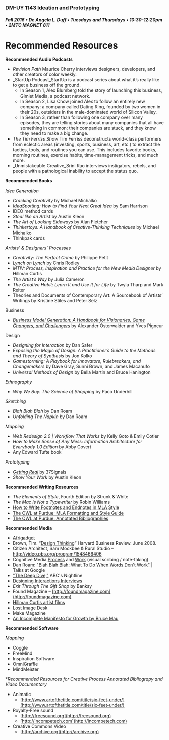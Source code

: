 ### DM-UY 1143 Ideation and Prototyping
##### Fall 2016 • De Angela L. Duff • Tuesdays and Thursdays • 10:30-12:20pm • 2MTC MAGNET 811

# Recommended Resources

**Recommended Audio Podcasts**

*   _Revision Path_ Maurice Cherry interviews designers, developers, and other creators of color weekly.
*   _StartUp Podcast_StartUp is a podcast series about what it’s really like to get a business off the ground.
    *   In Season 1, Alex Blumberg told the story of launching this business, Gimlet Media, a podcast network.
    *   In Season 2, Lisa Chow joined Alex to follow an entirely new company: a company called Dating Ring, founded by two women in their 20s, outsiders in the male-dominated world of Silicon Valley.
    *   In Season 3, rather than following one company over many episodes, they are telling stories about many companies that all have something in common: their companies are stuck, and they know they need to make a big change.
*   _The Tim Ferriss Show_ Tim Ferriss deconstructs world-class performers from eclectic areas (investing, sports, business, art, etc.) to extract the tactics, tools, and routines you can use. This includes favorite books, morning routines, exercise habits, time-management tricks, and much more.
*   _Unmistakeable Creative_Srini Rao interviews instigators, rebels, and people with a pathological inability to accept the status quo.

**Recommended Books**

_Idea Generation_

*   _Cracking Creativity_ by Michael Michalko
*   _IdeaSpotting: How to Find Your Next Great Idea_ by Sam Harrison
*   IDEO method cards
*   _Steal like an Artist_ by Austin Kleon
*   _The Art of Looking Sideways_ by Alan Fletcher
*   _Thinkertoys: A Handbook of Creative-Thinking Techniques_ by Michael Michalko
*   Thinkpak cards

_Artists’ &amp; Designers’ Processes_

*   _Creativity: The Perfect Crime_ by Philippe Petit
*   _Lynch on Lynch_ by Chris Rodley
*   _MTIV: Process, Inspiration and Practice for the New Media Designer_ by Hillman Curtis
*   _The Artist’s Way_ by Julia Cameron
*   _The Creative Habit: Learn It and Use It for Life_ by Twyla Tharp and Mark Reiter
*   Theories and Documents of Contemporary Art: A Sourcebook of Artists’ Writings by Kristine Stiles and Peter Selz

Business

*   _[Business Model Generation: A Handbook for Visionaries, Game Changers, and Challengers](https://www.amazon.com/Yves-Pigneur/e/B00405XLBG/ref=sr_ntt_srch_lnk_1?qid=1470188736&sr=8-1)_ by Alexander Osterwalder and Yves Pigneur

Design

*   _Designing for Interaction_ by Dan Safer
*   _Exposing the Magic of Design: A Practitioner’s Guide to the Methods and Theory of Synthesis_ by Jon Kolko
*   _Gamestorming: A Playbook for Innovators, Rulebreakers, and Changemakers_ by Dave Gray, Sunni Brown, and James Macanufo
*   _Universal Methods of Design_ by Bella Martin and Bruce Hanington

_Ethnography_

*   _Why We Buy: The Science of Shopping_ by Paco Underhill

_Sketching_

*   _Blah Blah Blah_ by Dan Roam
*   _Unfolding The Napkin_ by Dan Roam

_Mapping_

*   _Web Redesign 2.0 | Workflow That Works_ by Kelly Goto &amp; Emily Cotler
*   _How to Make Sense of Any Mess: Information Architecture for Everybody 1.0 Edition_ by Abby Covert 
*   Any Edward Tufte book

_Prototyping_

*   _[Getting Real](http://gettingreal.37signals.com)_ by 37Signals 
*   _Show Your Work_ by Austin Kleon

**Recommended Writing Resources**

*   _The Elements of Style_, Fourth Edition by Strunk &amp; White
*   _The Mac is Not a Typewriter_ by Robin Williams
*   [How to Write Footnotes and Endnotes in MLA Style](http://www.aresearchguide.com/7footnot.html)
*   [The OWL at Purdue: MLA Formatting and Style Guide](https://owl.english.purdue.edu/owl/resource/747/01)
*   [The OWL at Purdue: Annotated Bibliographies](https://owl.english.purdue.edu/owl/resource/614/01)

**Recommended Media**

*   [Afrigadget](http://www.afrigadget.com)
*   Brown, Tim. “[Design Thinking](http://www.ideo.com/images/uploads/news/pdfs/IDEO_HBR_Design_Thinking.pdf)” Harvard Business Review. June 2008. 
*   Citizen Architect, Sam Mockbee &amp; Rural Studio –http://video.pbs.org/program/1548466406
*   Cognitive Media [Process](https://www.wearecognitive.com/our-process) and [Work](https://www.wearecognitive.com/our-work) (visual scribing / note-taking) 
*   Dan Roam: [&quot;Blah Blah Blah: What To Do When Words Don&#039;t Work&quot;](https://www.youtube.com/watch?v=PsrFuXefZ1Q)  | Talks at Google
*   ["The Deep Dive,"](http://www.youtube.com/watch?v=JkHOxyafGpE) ABC's Nightline
*   [Designing Interactions Interviews](http://www.designinginteractions.com/interviews)
*   _Exit Through The Gift Shop_ by Banksy
*   Found Magazine – [http://foundmagazine.com](http://foundmagazine.com)
*   [Hillman Curtis artist films](http://hillmancurtis.com/artist-series)
*   [Lost Image Desk](http://lostimagedesk.com)
*   Make Magazine
*   [An Incomplete Manifesto for Growth by Bruce Mau](http://www.manifestoproject.it/bruce-mau/)

**Recommended Software**

_Mapping_

*   Coggle
*   FreeMind
*   Inspiration Software
*   OmniGraffle
*   MindMeister


**Recommended Resources for Creative Process Annotated Bibliograpy and Video Documentary*
* Animatic
  * [http://www.artofthetitle.com/title/six-feet-under/](http://www.artofthetitle.com/title/six-feet-under/)
* Royalty-Free sound 
  * [http://freesound.org](http://freesound.org)
  * [http://incompetech.com](http://incompetech.com)
* Creative Commons Video
  * [http://archive.org](http://archive.org)

